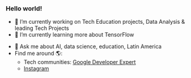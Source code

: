 <!-- ### Hi there 👋 -->

<!--
**leslysandra/leslysandra** is a ✨ _special_ ✨ repository because its `README.md` (this file) appears on your GitHub profile.
-->

<h3>Hello world!</h3>

- 🔭 I’m currently working on Tech Education projects, Data Analysis & leading Tech Projects
- 🌱 I’m currently learning more about TensorFlow
<!--  - 👯 I’m looking to collaborate on ...
- 🤔 I’m looking for help with ... -->
- 💬 Ask me about AI, data science, education, Latin America
- Find me around 🌎:
  * Tech communities: [Google Developer Expert](https://twitter.com/GoogleDevExpert)
  * [Instagram](https://www.instagram.com/leslysandra)

<!--
<h4>check my CODE INSPECTOR STATS! </h4>
<a href="https://frontend.code-inspector.com/public/user/github/leslysandra">
   <img src="https://code-inspector.com/public/badge/user/github/leslysandra" alt="code inspector badge" />
</a>
-->


<!--
- 📫 How to reach me:
- 😄 Pronouns: ...
- ⚡ Fun fact: ... -->

